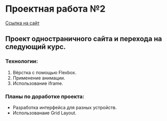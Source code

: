# Проектная работа №2

[Ссылка на сайт](https://wallblizzard.github.io/how-to-learn/)

## Проект одностраничного сайта и перехода на следующий курс.

### Технологии:

1. Вёрстка с помощью Flexbox.
2. Применение анимации.
3. Использование iframe.

### Планы по доработке проекта:

- Разработка интерфейса для разных устройств.
- Использованаие Grid Layout.
